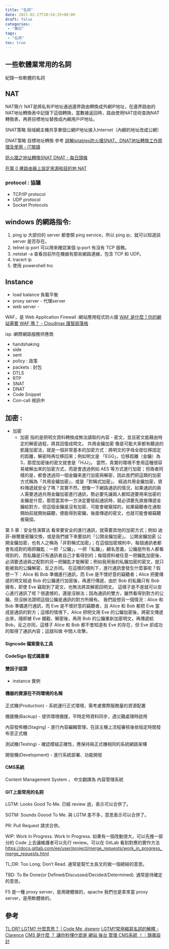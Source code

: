 ```yaml
---
title: "名詞"
date: 2021-02-27T10:54:25+08:00
draft: false
categories:
 - "筆記"
tags:
 - "名詞"
toc: true
---
```


## 一些軟體業常用的名詞

紀錄一些軟體的名詞
<!--more-->

## NAT 

NAT簡介
NAT是將私有IP地址通過邊界路由轉換成外網IP地址，在邊界路由的NAT地址轉換表中記錄下這個轉換，當數據返回時，路由使用NAT技術查詢NAT轉換表，再將目標地址替換成內網用戶IP地址。

SNAT策略
局域網主機共享單個公網IP地址接入Internet（內網的地址改成公網）

DNAT策略
目標地址轉換
參考
[詳解iptables防火墻SNAT、DNAT地址轉換工作原理及使用 - IT閱讀](https://www.itread01.com/content/1533656342.html)

[防火牆之地址轉換SNAT DNAT - 每日頭條](https://kknews.cc/zh-tw/code/2xrl93y.html)

[在第 0 層路由器上設定來源和目的地 NAT](https://docs.vmware.com/tw/VMware-NSX-T-Data-Center/2.3/com.vmware.nsxt.admin.doc/GUID-45949ACD-9029-4674-B29C-C2EABEB39E1D.html)


### protocol : 協議
- TCP/IP protocol 
- UDP protocol
- Socket Protocols


## windows 的網路指令:
1. ping ip
    大部份的 server 都會開 ping service，所以 ping ip，就可以知道該 server 是否存在。
2. telnet ip port
   可以用來確認某個 ip:port 有沒有 TCP 服務。
3. netstat -a
   查看目前所在機器有那些網路連線，包含 TCP 和 UDP。
4. tracert ip
5. 使用 powershell tnc 
   
## Instance
- load balance 負載平衡
- proxy server - 代理server
- web server -

WAF，是 Web Application Firewall :網站應用程式防火牆
[WAF 是什麼？你的網站需要 WAF 嗎？ - Cloudmax 匯智部落格](https://blog.cloudmax.com.tw/waf/)

isp :網際網路服務供應商

- handshaking
- side 
- sent
- policy : 政策
- packets : 封包
- DTLS  
- RTP
- SNAT
- DNAT
- Code Snippet
- Con-call 視訊中


## 加密 :

- 加密
	- 加密 指的是把明文資料轉換成無法讀取的內容 - 密文，並且密文能藉由特定的解密過程，將其回復成明文。
	共用金鑰加密
像是可能大家都有聽過的 凱薩加密法，就是一個非常基本的加密方式：將明文的字母全部位移固定的距離，解密時再位移回來；例如明文是 「EGG」，位移距離（金鑰）為 3，那麼加密後的密文就會是「HJJ」。
當然，真實的環境不會用這種很容易被解出來的加密方式，而是會透過例如 AES 等方式進行加密；但兩者同樣的是，都會透過同一個金鑰來進行加密與解密，因此我們把這類的加密方式稱為「共用金鑰加密」，或是「對稱式加密」。
經過共用金鑰加密，資料傳遞就安全了嗎？其實不然。想像一下網路通訊的情況，如果通訊的兩人需要透過共用金鑰加密進行通訊，勢必要先讓兩人都知道要用來加密的金鑰是什麼，那麼當其中一方決定要發起通訊時，就必須要先直接傳遞金鑰給對方，但這個金鑰是沒有加密、可能會被窺探的，如果竊聽者在通取開始前就開始竊聽，便能得到密鑰，後面傳遞的密文，也就可能會被竊聽者窺探。
 
 第 5 章：安全性演算法
看來要安全的進行通訊，就需要其他的加密方式；例如 迪菲-赫爾曼密鑰交換，或是我們接下來要談的「公開金鑰加密」。
公開金鑰加密
公開金鑰加密，也有人之稱為「非對稱式加密」；在這個加密規則中，每個通訊者都會有成對的兩把鑰匙：一把「公鑰」，一把「私鑰」，顧名思義，公鑰是所有人都看得到的，而私鑰是只有通訊者自己才看得到的；每個資料被任意一把鑰匙加密後，必須要透過與之配對的另一把鑰匙才能解密；例如我用我的私鑰加密的密文，就只能被我的公鑰解密，反之亦同。
在這樣的規則下，進行通訊會發生什麼事呢？假想一下：Alice 和 Bob 準備進行通訊，而 Eve 是不懷好意的竊聽者；Alice 把要傳遞的明文經過 Bob 的公鑰進行加密後，再進行傳遞，由於 Bob 的私鑰只有 Bob 擁有，即使 Eve 竊取到了密文，也無法將其解密回明文。
這樣子是不是就可以安心進行通訊了呢？很遺憾的，還是沒辦法；因為通訊的雙方，雖然看得到對方的公鑰，但沒辦法證明這個公鑰是通訊的對方所擁有。
我們設想另一個情況：Alice 和 Bob 準備進行通訊，而 Eve 是不懷好意的竊聽者，且 Alice 和 Bob 都把 Eve 當成是通訊的對方；這樣的情境下，Alice 把明文用 Eve 的公鑰加密後，將密文傳遞出來，隨即被 Eve 攔截、解密後，再用 Bob 的公鑰重新加密明文，再傳遞給 Bob，反之亦同，這樣子 Alice 和 Bob 都不會知道有 Eve 的存在，但 Eve 卻成功的取得了通訊內容；這就叫做 中間人攻擊。

#### Signcode 檔案簽名工具
#### CodeSign 程式碼簽章


#### 雙因子認證

- instance  實例


#### 機器的資源在不同環境的名稱
正式機(Production) - 系統運行正式環境，需考慮實際服務量的資源配置

備援機(Backup) - 提供環境備援，平時定時資料同步，遇災難處理時啟用

內容發佈機(Staging) - 進行內容編輯管理，在該主機上流程審核後依指定時間發布至正式機

測試機(Testing) - 確認模組正確性，應保持與正式機相同的系統網路架構

開發機(Development) - 進行系統部署、功能開發


#### CMS系統
Content Management System ， 中文翻譯為 內容管理系統


#### GIT上面常用的名詞

LGTM: Looks Good To Me. 已經 review 過，表示可以合併了。

SGTM: Sounds Goood To Me. 與 LGTM 差不多，意思表示可以合併了。

PR: Pull Request 請求合併。

WIP: Work In Progress. Work In Progress. 如果有一個改動很大，可以先推一部分的 Code 上去讓維護者可以先行 review。可以在 GitLab 看到對應的實作方法 https://docs.gitlab.com/ee/user/project/merge_requests/work_in_progress_merge_requests.html

TL;DR: Too Long; Don’t Read. 通常是幫忙太長文的做一個總結的意思。

TBD: To Be Done(or Defined/Discussed/Decided/Determined). 通常是待確定的意思。

F5 是一種 proxy server，是用硬體做的，apache 我們也是拿來當 proxy server，是用軟體做的。

## 參考
[TL;DR? LGTM? 什麼意思？ | Code Me, dsewnr](https://p3t.lu/posts/github-slang/)
[LGTM?常用縮寫名詞的解釋 - Clarence](https://blog.clarence.tw/2020/06/22/lgtm-explanation-of-common-abbreviated-nouns/)
[CMS 是什麼 ？ 讓你秒懂什麽是 網站 後台 管理 CMS系統 ！｜鵠崙設計](https://www.design-hu.com/web-news/cms.html)
